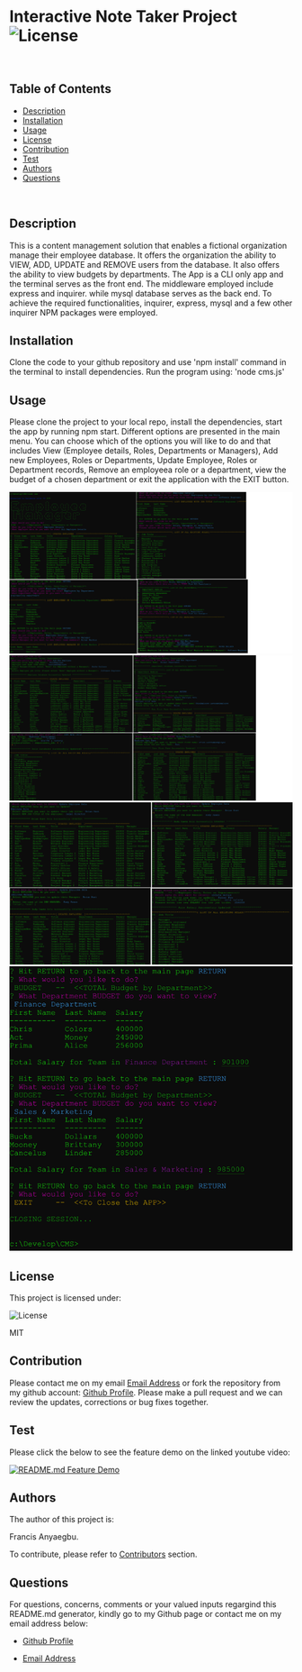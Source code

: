 
  # Interactive Note Taker Project   ![License](https://img.shields.io/badge/License-MIT-blue.svg)
  
  <br>
  
  ## Table of Contents
  
  - [Description](#description)
  - [Installation](#installation)
  - [Usage](#usage)
  - [License](#license)
  - [Contribution](#contribution)
  - [Test](#test)
  - [Authors](#authors)
  - [Questions](#questions)
  
  <br>
  
  ## Description  
  
  This is a content management solution that enables a fictional organization manage their employee database. It offers the organization the ability to VIEW, ADD, UPDATE and REMOVE users from the database. It also offers the ability to view budgets by departments. The App is a CLI only app and the terminal serves as the front end. The middleware employed include express and inquirer. while mysql database serves as the back end. To achieve the required functionalities, inquirer, express, mysql and a few other inquirer NPM packages were employed. 
  
  ## Installation
  
  Clone the code to your github repository and use 'npm install' command in the terminal to install dependencies. Run the program using: 'node cms.js'
  
  ## Usage
  
Please clone the project to your local repo, install the dependencies, start the app by running npm start. Different options are presented in the main menu. You can choose which of the options you will like to do and that includes View (Employee details, Roles, Departments or Managers), Add new Employees, Roles or Departments, Update Employee, Roles or Department records, Remove an employeea role or a department, view the budget of a chosen department or exit the application with the EXIT button. 

 ![Landing Page](./Assets/1-4.png)
 ![Functionality-1](./Assets/5-8.png)
 ![Functionality-2](./Assets/9-12.png)
 ![Functionality-3](./Assets/18.png)
  
  ## License
  
  This project is licensed under:
  
   ![License](https://img.shields.io/badge/License-MIT-blue.svg)
  
  MIT
  
  ## Contribution
  
  Please contact me on my email [Email Address](anyaegbufrancis@gmail.com) or fork the repository from my github account: [Github Profile](https://github.com/anyaegbufrancis). Please make a pull request and we can review the updates, corrections or bug fixes together.
  
  ## Test
  
  Please click the below to see the feature demo on the linked youtube video:
  
  [![README.md Feature Demo](https://img.youtube.com/vi/IBJuKc6hrPw/0.jpg)](https://www.youtube.com/watch?v=IBJuKc6hrPw)
  
  ## Authors
  
  The author of this project is: 
  
  Francis Anyaegbu. 
  
  To contribute, please refer to [Contributors](#contributors) section.
  
  ## Questions
  
  For questions, concerns, comments or your valued inputs regargind this README.md generator, kindly go to my Github page or contact me on my email address below:
    
  - [Github Profile](https://github.com/anyaegbufrancis)
                    
  - [Email Address](anyaegbufrancis@gmail.com)
